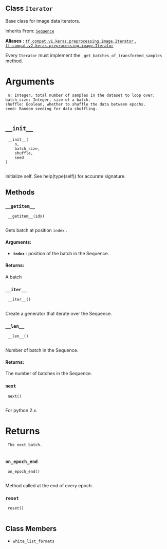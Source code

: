 

## Class  `Iterator` 
Base class for image data iterators.

Inherits From: [ `Sequence` ](https://tensorflow.google.cn/api_docs/python/tf/keras/utils/Sequence)

**Aliases** : [ `tf.compat.v1.keras.preprocessing.image.Iterator` ](/api_docs/python/tf/keras/preprocessing/image/Iterator), [ `tf.compat.v2.keras.preprocessing.image.Iterator` ](/api_docs/python/tf/keras/preprocessing/image/Iterator)

Every  `Iterator`  must implement the  `_get_batches_of_transformed_samples` method.

# Arguments


```
 n: Integer, total number of samples in the dataset to loop over.
batch_size: Integer, size of a batch.
shuffle: Boolean, whether to shuffle the data between epochs.
seed: Random seeding for data shuffling.
 
```

##  `__init__` 


```
 __init__(
    n,
    batch_size,
    shuffle,
    seed
)
 
```

Initialize self.  See help(type(self)) for accurate signature.

## Methods


###  `__getitem__` 


```
 __getitem__(idx)
 
```

Gets batch at position  `index` .

#### Arguments:
- **`index`** : position of the batch in the Sequence.


#### Returns:
A batch

###  `__iter__` 


```
 __iter__()
 
```

Create a generator that iterate over the Sequence.

###  `__len__` 


```
 __len__()
 
```

Number of batch in the Sequence.

#### Returns:
The number of batches in the Sequence.

###  `next` 


```
 next()
 
```

For python 2.x.

# Returns


```
 The next batch.
 
```

###  `on_epoch_end` 


```
 on_epoch_end()
 
```

Method called at the end of every epoch.

###  `reset` 


```
 reset()
 
```

## Class Members
-  `white_list_formats`  []()
